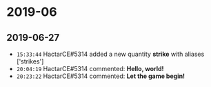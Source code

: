 # 2019-06

## 2019-06-27

* `15:33:44` HactarCE#5314 added a new quantity **strike** with aliases ['strikes']
* `20:04:19` HactarCE#5314 commented: **Hello, world!**
* `20:23:22` HactarCE#5314 commented: **Let the game begin!**
